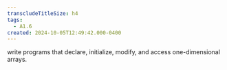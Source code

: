 ```yaml
---
transcludeTitleSize: h4
tags:
  - A1.6
created: 2024-10-05T12:49:42.000-0400
---
```

write programs that declare, initialize, modify, and access one-dimensional arrays.